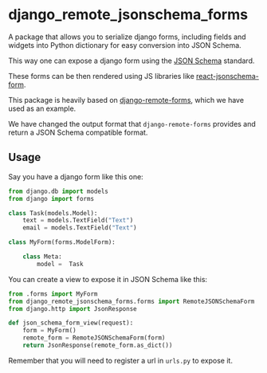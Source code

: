 # django_remote_jsonschema_forms


A package that allows you to serialize django forms, including fields and widgets into Python
dictionary for easy conversion into JSON Schema.

This way one can expose a django form using the [JSON Schema](https://json-schema.org/) standard.

These forms can be then rendered using JS libraries like [react-jsonschema-form](https://rjsf-team.github.io/react-jsonschema-form/docs/).


This package is heavily based on [django-remote-forms](https://github.com/WiserTogether/django-remote-forms), which we have used as an example. 

We have changed the output format that `django-remote-forms` provides and return a JSON Schema compatible format.


## Usage

Say you have a django form like this one:

```python
from django.db import models
from django import forms

class Task(models.Model):
    text = models.TextField("Text")
    email = models.TextField("Text")

class MyForm(forms.ModelForm):

    class Meta:
        model =  Task

```

You can create a view to expose it in JSON Schema like this:


```python
from .forms import MyForm
from django_remote_jsonschema_forms.forms import RemoteJSONSchemaForm
from django.http import JsonResponse

def json_schema_form_view(request):
    form = MyForm()
    remote_form = RemoteJSONSchemaForm(form)
    return JsonResponse(remote_form.as_dict())

```

Remember that you will need to register a url in `urls.py` to expose it.
